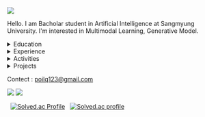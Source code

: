 <img src="https://capsule-render.vercel.app/api?type=Waving&color=auto&height=300&section=header&text=Jeahyun%20Park&fontSize=90&animation=fadeIn" />

Hello. I am Bacholar student in Artificial Intelligence at Sangmyung University.
I'm interested in Multimodal Learning, Generative Model.

<details>
<summary>
  Education
</summary>
  <b>Sangmyung University, Seoul, Republic of Korea</b> (Mar 2024 - Present)
  
  B.S., Department of Human Centered Artificial Intelligence
</details>

<details>
<summary>
  Experience
</summary>

</details>

<details>
<summary>
  Activities
</summary>

</details>

<details>
<summary>
  Projects
</summary>

</details>

Contect : poilq123@gmail.com

![](https://github.com/secret-sky/github-stats-transparent/blob/output/generated/overview.svg)
![](https://github.com/secret-sky/github-stats-transparent/blob/output/generated/languages.svg)

&nbsp; [![Solved.ac Profile](http://mazassumnida.wtf/api/v2/generate_badge?boj=soft0116)](https://solved.ac/soft0116/)
&nbsp; [![Solved.ac profile](http://mazandi.herokuapp.com/api?handle=soft0116&theme=white)](https://solved.ac/soft0116/)
